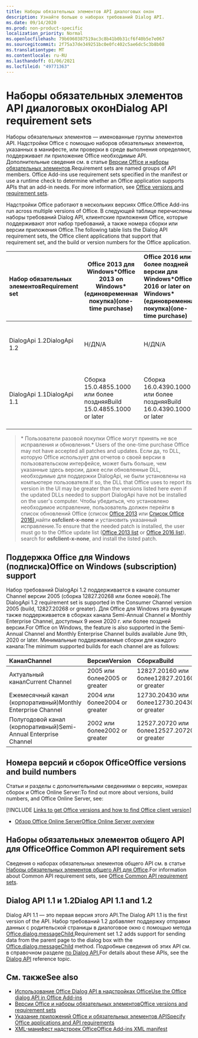 ```yaml
---
title: Наборы обязательных элементов API диалоговых окон
description: Узнайте больше о наборах требований Dialog API.
ms.date: 09/14/2020
ms.prod: non-product-specific
localization_priority: Normal
ms.openlocfilehash: 79b6960387519ac3c8b41b0b31cf6f40b5e7e067
ms.sourcegitcommit: 2f75a37de349251bc0e0fc402c5ae6dc5c3b8b08
ms.translationtype: MT
ms.contentlocale: ru-RU
ms.lasthandoff: 01/06/2021
ms.locfileid: "49771363"
---
```

# <a name="dialog-api-requirement-sets"></a><span data-ttu-id="f500f-103">Наборы обязательных элементов API диалоговых окон</span><span class="sxs-lookup"><span data-stu-id="f500f-103">Dialog API requirement sets</span></span>

<span data-ttu-id="f500f-p101">Наборы обязательных элементов — именованные группы элементов API. Надстройки Office с помощью наборов обязательных элементов, указанных в манифесте, или проверки в среде выполнения определяют, поддерживает ли приложение Office необходимые API. Дополнительные сведения см. в статье [Версии Office и наборы обязательных элементов](../../develop/office-versions-and-requirement-sets.md).</span><span class="sxs-lookup"><span data-stu-id="f500f-p101">Requirement sets are named groups of API members. Office Add-ins use requirement sets specified in the manifest or use a runtime check to determine whether an Office application supports APIs that an add-in needs. For more information, see [Office versions and requirement sets](../../develop/office-versions-and-requirement-sets.md).</span></span>

<span data-ttu-id="f500f-107">Надстройки Office работают в нескольких версиях Office.</span><span class="sxs-lookup"><span data-stu-id="f500f-107">Office Add-ins run across multiple versions of Office.</span></span> <span data-ttu-id="f500f-108">В следующей таблице перечислены наборы требований Dialog API, клиентские приложения Office, которые поддерживают этот набор требований, а также номера сборки или версии приложения Office.</span><span class="sxs-lookup"><span data-stu-id="f500f-108">The following table lists the Dialog API requirement sets, the Office client applications that support that requirement set, and the build or version numbers for the Office application.</span></span>

|  <span data-ttu-id="f500f-109">Набор обязательных элементов</span><span class="sxs-lookup"><span data-stu-id="f500f-109">Requirement set</span></span>  | <span data-ttu-id="f500f-110">Office 2013 для Windows\*</span><span class="sxs-lookup"><span data-stu-id="f500f-110">Office 2013 on Windows\*</span></span><br><span data-ttu-id="f500f-111">(единовременная покупка)</span><span class="sxs-lookup"><span data-stu-id="f500f-111">(one-time purchase)</span></span> | <span data-ttu-id="f500f-112">Office 2016 или более поздней версии для Windows\*</span><span class="sxs-lookup"><span data-stu-id="f500f-112">Office 2016 or later on Windows\*</span></span><br><span data-ttu-id="f500f-113">(единовременная покупка)</span><span class="sxs-lookup"><span data-stu-id="f500f-113">(one-time purchase)</span></span>   | <span data-ttu-id="f500f-114">Office для Windows</span><span class="sxs-lookup"><span data-stu-id="f500f-114">Office on Windows</span></span><br><span data-ttu-id="f500f-115">(подписка)</span><span class="sxs-lookup"><span data-stu-id="f500f-115">(subscription)</span></span> |  <span data-ttu-id="f500f-116">Office для iPad</span><span class="sxs-lookup"><span data-stu-id="f500f-116">Office on iPad</span></span><br><span data-ttu-id="f500f-117">(подписка)</span><span class="sxs-lookup"><span data-stu-id="f500f-117">(subscription)</span></span>  |  <span data-ttu-id="f500f-118">Office для Mac</span><span class="sxs-lookup"><span data-stu-id="f500f-118">Office on Mac</span></span><br><span data-ttu-id="f500f-119">(подписка)</span><span class="sxs-lookup"><span data-stu-id="f500f-119">(subscription)</span></span>  | <span data-ttu-id="f500f-120">Office в Интернете</span><span class="sxs-lookup"><span data-stu-id="f500f-120">Office on the web</span></span>  |  <span data-ttu-id="f500f-121">Office Online Server</span><span class="sxs-lookup"><span data-stu-id="f500f-121">Office Online Server</span></span>  |
|:-----|-----|:-----|:-----|:-----|:-----|:-----|:-----|
| <span data-ttu-id="f500f-122">DialogApi 1.2</span><span class="sxs-lookup"><span data-stu-id="f500f-122">DialogApi 1.2</span></span>  | <span data-ttu-id="f500f-123">Н/Д</span><span class="sxs-lookup"><span data-stu-id="f500f-123">N/A</span></span> | <span data-ttu-id="f500f-124">Н/Д</span><span class="sxs-lookup"><span data-stu-id="f500f-124">N/A</span></span> | <span data-ttu-id="f500f-125">См. службу поддержки</span><span class="sxs-lookup"><span data-stu-id="f500f-125">See support</span></span><br><span data-ttu-id="f500f-126">раздел ниже</span><span class="sxs-lookup"><span data-stu-id="f500f-126">section below</span></span> | <span data-ttu-id="f500f-127">2.67 или более поздней</span><span class="sxs-lookup"><span data-stu-id="f500f-127">2.67 or later</span></span> | <span data-ttu-id="f500f-128">16.37 или более поздней</span><span class="sxs-lookup"><span data-stu-id="f500f-128">16.37 or later</span></span> | <span data-ttu-id="f500f-129">Июнь 2020 г.</span><span class="sxs-lookup"><span data-stu-id="f500f-129">June 2020</span></span> | <span data-ttu-id="f500f-130">Недоступно</span><span class="sxs-lookup"><span data-stu-id="f500f-130">N/A</span></span> |
| <span data-ttu-id="f500f-131">DialogApi 1.1</span><span class="sxs-lookup"><span data-stu-id="f500f-131">DialogApi 1.1</span></span>  | <span data-ttu-id="f500f-132">Сборка 15.0.4855.1000 или более поздняя</span><span class="sxs-lookup"><span data-stu-id="f500f-132">Build 15.0.4855.1000 or later</span></span> | <span data-ttu-id="f500f-133">Сборка 16.0.4390.1000 или более поздняя</span><span class="sxs-lookup"><span data-stu-id="f500f-133">Build 16.0.4390.1000 or later</span></span> | <span data-ttu-id="f500f-134">Версия 1602 (сборка 6741.0000) или более поздняя</span><span class="sxs-lookup"><span data-stu-id="f500f-134">Version 1602 (Build 6741.0000) or later</span></span> | <span data-ttu-id="f500f-135">1.22 или более поздняя</span><span class="sxs-lookup"><span data-stu-id="f500f-135">1.22 or later</span></span> | <span data-ttu-id="f500f-136">15.20 или более поздняя</span><span class="sxs-lookup"><span data-stu-id="f500f-136">15.20 or later</span></span> | <span data-ttu-id="f500f-137">Январь 2017 г.</span><span class="sxs-lookup"><span data-stu-id="f500f-137">January 2017</span></span> | <span data-ttu-id="f500f-138">Версия 1608 (сборка 7601.6800) или более поздняя</span><span class="sxs-lookup"><span data-stu-id="f500f-138">Version 1608 (Build 7601.6800) or later</span></span>|

><span data-ttu-id="f500f-139">\* Пользователи разовой покупки Office могут принять не все исправления и обновления.</span><span class="sxs-lookup"><span data-stu-id="f500f-139">\* Users of the one-time purchase Office may not have accepted all patches and updates.</span></span> <span data-ttu-id="f500f-140">Если да, то DLL, которую Office использует для отчетов о своей версии в пользовательском интерфейсе, может быть больше, чем указанные здесь версии, даже если обновленные DLL, необходимые для поддержки DialogApi, не были установлены на компьютере пользователя.</span><span class="sxs-lookup"><span data-stu-id="f500f-140">If so, the DLL that Office uses to report its version in the UI may be greater than the versions listed here even if the updated DLLs needed to support DialogApi have not be installed on the user's computer.</span></span> <span data-ttu-id="f500f-141">Чтобы убедиться, что установлено необходимое исправление, пользователь должен перейти в список обновлений Office (список [Office 2013](/officeupdates/msp-files-office-2013) или [Список Office 2016),](/officeupdates/msp-files-office-2016)найти **osfclient-x-none** и установить указанный исправление.</span><span class="sxs-lookup"><span data-stu-id="f500f-141">To ensure that the needed patch is installed, the user must go to the Office update list ([Office 2013 list](/officeupdates/msp-files-office-2013) or [Office 2016 list](/officeupdates/msp-files-office-2016)), search for **osfclient-x-none**, and install the listed patch.</span></span>

## <a name="office-on-windows-subscription-support"></a><span data-ttu-id="f500f-142">Поддержка Office для Windows (подписка)</span><span class="sxs-lookup"><span data-stu-id="f500f-142">Office on Windows (subscription) support</span></span>

<span data-ttu-id="f500f-143">Набор требований DialogApi 1.2 поддерживается в канале consumer Channel версии 2005 (сборка 12827.20268 или более новой).</span><span class="sxs-lookup"><span data-stu-id="f500f-143">The DialogApi 1.2 requirement set is supported in the Consumer Channel version 2005 (build, 12827.20268 or greater).</span></span> <span data-ttu-id="f500f-144">Для Office для Windows эта функция также поддерживается в сборках канала Semi-Annual Channel и Monthly Enterprise Channel, доступных 9 июня 2020 г. или более поздней версии.</span><span class="sxs-lookup"><span data-stu-id="f500f-144">For Office on Windows, the feature is also supported in the Semi-Annual Channel and Monthly Enterprise Channel builds available June 9th, 2020 or later.</span></span> <span data-ttu-id="f500f-145">Минимальные поддерживаемые сборки для каждого канала:</span><span class="sxs-lookup"><span data-stu-id="f500f-145">The minimum supported builds for each channel are as follows:</span></span>  

|<span data-ttu-id="f500f-146">Канал</span><span class="sxs-lookup"><span data-stu-id="f500f-146">Channel</span></span> | <span data-ttu-id="f500f-147">Версия</span><span class="sxs-lookup"><span data-stu-id="f500f-147">Version</span></span> | <span data-ttu-id="f500f-148">Сборка</span><span class="sxs-lookup"><span data-stu-id="f500f-148">Build</span></span>|
|:-----|:-----|:-----|
|<span data-ttu-id="f500f-149">Актуальный канал</span><span class="sxs-lookup"><span data-stu-id="f500f-149">Current Channel</span></span> | <span data-ttu-id="f500f-150">2005 или более</span><span class="sxs-lookup"><span data-stu-id="f500f-150">2005 or greater</span></span> | <span data-ttu-id="f500f-151">12827.20160 или более</span><span class="sxs-lookup"><span data-stu-id="f500f-151">12827.20160 or greater</span></span>|
|<span data-ttu-id="f500f-152">Ежемесячный канал (корпоративный)</span><span class="sxs-lookup"><span data-stu-id="f500f-152">Monthly Enterprise Channel</span></span> | <span data-ttu-id="f500f-153">2004 или более</span><span class="sxs-lookup"><span data-stu-id="f500f-153">2004 or greater</span></span> | <span data-ttu-id="f500f-154">12730.20430 или более</span><span class="sxs-lookup"><span data-stu-id="f500f-154">12730.20430 or greater</span></span>|
|<span data-ttu-id="f500f-155">Полугодовой канал (корпоративный)</span><span class="sxs-lookup"><span data-stu-id="f500f-155">Semi-Annual Enterprise Channel</span></span> | <span data-ttu-id="f500f-156">2002 или более</span><span class="sxs-lookup"><span data-stu-id="f500f-156">2002 or greater</span></span> | <span data-ttu-id="f500f-157">12527.20720 или более</span><span class="sxs-lookup"><span data-stu-id="f500f-157">12527.20720 or greater</span></span>|

## <a name="office-versions-and-build-numbers"></a><span data-ttu-id="f500f-158">Номера версий и сборок Office</span><span class="sxs-lookup"><span data-stu-id="f500f-158">Office versions and build numbers</span></span>

<span data-ttu-id="f500f-159">Статьи и разделы с дополнительными сведениями о версиях, номерах сборок и Office Online Server:</span><span class="sxs-lookup"><span data-stu-id="f500f-159">To find out more about versions, build numbers, and Office Online Server, see:</span></span>

[!INCLUDE [Links to get Office versions and how to find Office client version](../../includes/links-get-office-versions-builds.md)]
- [<span data-ttu-id="f500f-160">Обзор Office Online Server</span><span class="sxs-lookup"><span data-stu-id="f500f-160">Office Online Server overview</span></span>](/officeonlineserver/office-online-server-overview)

## <a name="office-common-api-requirement-sets"></a><span data-ttu-id="f500f-161">Наборы обязательных элементов общего API для Office</span><span class="sxs-lookup"><span data-stu-id="f500f-161">Office Common API requirement sets</span></span>

<span data-ttu-id="f500f-162">Сведения о наборах обязательных элементов общего API см. в статье [Наборы обязательных элементов общего API для Office](office-add-in-requirement-sets.md).</span><span class="sxs-lookup"><span data-stu-id="f500f-162">For information about Common API requirement sets, see [Office Common API requirement sets](office-add-in-requirement-sets.md).</span></span>

## <a name="dialog-api-11-and-12"></a><span data-ttu-id="f500f-163">Dialog API 1.1 и 1.2</span><span class="sxs-lookup"><span data-stu-id="f500f-163">Dialog API 1.1 and 1.2</span></span>

<span data-ttu-id="f500f-164">Dialog API 1.1 — это первая версия этого API.</span><span class="sxs-lookup"><span data-stu-id="f500f-164">The Dialog API 1.1 is the first version of the API.</span></span> <span data-ttu-id="f500f-165">Набор требований 1.2 добавляет поддержку отправки данных с родительской страницы в диалоговое окно с помощью метода [Office.dialog.messageChild.](/javascript/api/office/office.dialog#messageChild_message_)</span><span class="sxs-lookup"><span data-stu-id="f500f-165">Requirement set 1.2 adds support for sending data from the parent page to the dialog box with the [Office.dialog.messageChild](/javascript/api/office/office.dialog#messageChild_message_) method.</span></span> <span data-ttu-id="f500f-166">Подробные сведения об этих API см. в справочном разделе [по Dialog API.](/javascript/api/office/office.ui)</span><span class="sxs-lookup"><span data-stu-id="f500f-166">For details about these APIs, see the [Dialog API](/javascript/api/office/office.ui) reference topic.</span></span>

## <a name="see-also"></a><span data-ttu-id="f500f-167">См. также</span><span class="sxs-lookup"><span data-stu-id="f500f-167">See also</span></span>

- [<span data-ttu-id="f500f-168">Использование Office Dialog API в надстройках Office</span><span class="sxs-lookup"><span data-stu-id="f500f-168">Use the Office dialog API in Office Add-ins</span></span>](../../develop/dialog-api-in-office-add-ins.md)
- [<span data-ttu-id="f500f-169">Версии Office и наборы обязательных элементов</span><span class="sxs-lookup"><span data-stu-id="f500f-169">Office versions and requirement sets</span></span>](../../develop/office-versions-and-requirement-sets.md)
- [<span data-ttu-id="f500f-170">Указание приложений Office и обязательных элементов API</span><span class="sxs-lookup"><span data-stu-id="f500f-170">Specify Office applications and API requirements</span></span>](../../develop/specify-office-hosts-and-api-requirements.md)
- [<span data-ttu-id="f500f-171">XML-манифест надстроек Office</span><span class="sxs-lookup"><span data-stu-id="f500f-171">Office Add-ins XML manifest</span></span>](../../develop/add-in-manifests.md)
